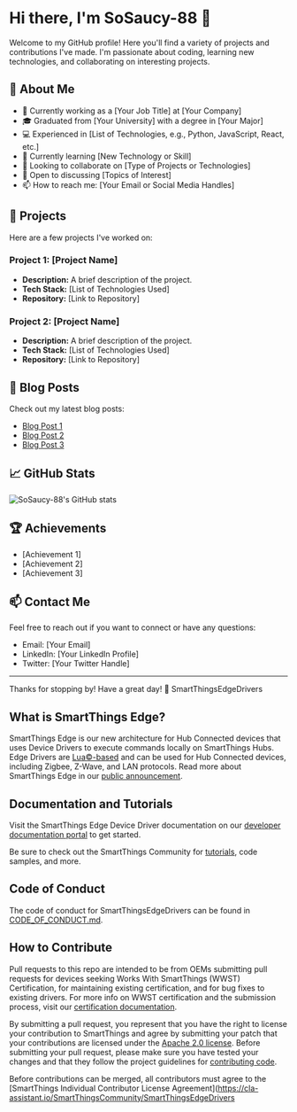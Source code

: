 # Hi there, I'm SoSaucy-88 👋

Welcome to my GitHub profile! Here you'll find a variety of projects and contributions I've made. I'm passionate about coding, learning new technologies, and collaborating on interesting projects.

## 🌟 About Me
- 💼 Currently working as a [Your Job Title] at [Your Company]
- 🎓 Graduated from [Your University] with a degree in [Your Major]
- 💻 Experienced in [List of Technologies, e.g., Python, JavaScript, React, etc.]
- 🌱 Currently learning [New Technology or Skill]
- 👯 Looking to collaborate on [Type of Projects or Technologies]
- 🤔 Open to discussing [Topics of Interest]
- 📫 How to reach me: [Your Email or Social Media Handles]

## 🚀 Projects
Here are a few projects I've worked on:

### Project 1: [Project Name]
- **Description:** A brief description of the project.
- **Tech Stack:** [List of Technologies Used]
- **Repository:** [Link to Repository]

### Project 2: [Project Name]
- **Description:** A brief description of the project.
- **Tech Stack:** [List of Technologies Used]
- **Repository:** [Link to Repository]

## 📝 Blog Posts
Check out my latest blog posts:

- [Blog Post 1](#)
- [Blog Post 2](#)
- [Blog Post 3](#)

## 📈 GitHub Stats
![SoSaucy-88's GitHub stats](https://github-readme-stats.vercel.app/api?username=SoSaucy-88&show_icons=true&theme=radical)

## 🏆 Achievements
- [Achievement 1]
- [Achievement 2]
- [Achievement 3]

## 📫 Contact Me
Feel free to reach out if you want to connect or have any questions:

- Email: [Your Email]
- LinkedIn: [Your LinkedIn Profile]
- Twitter: [Your Twitter Handle]

---

Thanks for stopping by! Have a great day! 
🤘
SmartThingsEdgeDrivers

## What is SmartThings Edge?

SmartThings Edge is our new architecture for Hub Connected devices that uses Device Drivers to execute commands locally on SmartThings Hubs. Edge Drivers are [Lua©-based](https://www.lua.org/) and can be used for Hub Connected devices, including Zigbee, Z-Wave, and LAN protocols. Read more about SmartThings Edge in our [public announcement](https://developer.samsung.com/smartthings/blog/en-us/2021/08/19/new-smartthings-edge-for-devices-and-automations?mc_cid=aac4089a1b&mc_eid=c15e37816a).

## Documentation and Tutorials

Visit the SmartThings Edge Device Driver documentation on our [developer documentation portal](https://developer.smartthings.com/docs/devices/hub-connected/get-started) to get started.

Be sure to check out the SmartThings Community for [tutorials](https://community.smartthings.com/c/developer-programs/tutorials/103), code samples, and more.

## Code of Conduct

The code of conduct for SmartThingsEdgeDrivers can be found in
[CODE_OF_CONDUCT.md](CODE_OF_CONDUCT.md).

## How to Contribute

Pull requests to this repo are intended to be from OEMs submitting pull requests for devices seeking Works With SmartThings (WWST) Certification, for maintaining existing certification, and for bug fixes to existing drivers. For more info on WWST certification and the submission process, visit our [certification documentation](https://developer.smartthings.com/docs/devices/hub-connected/certify-your-device).

By submitting a pull request, you represent that you have the right to
license your contribution to SmartThings and agree by submitting your patch that
your contributions are licensed under the [Apache 2.0 license](LICENSE). Before
submitting your pull request, please make sure you have tested your changes and that
they follow the project guidelines for [contributing code](https://developer.smartthings.com/docs/devices/hub-connected/certify-your-device#code-formatting-and-submission-criteria).

Before contributions can be merged, all contributors must agree to the [SmartThings
Individual Contributor License
Agreement](https://cla-assistant.io/SmartThingsCommunity/SmartThingsEdgeDrivers
